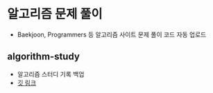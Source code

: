 # 알고리즘 문제 풀이
- Baekjoon, Programmers 등 알고리즘 사이트 문제 풀이 코드 자동 업로드

## algorithm-study
- 알고리즘 스터디 기록 백업
- [깃 링크](https://github.com/4tential-study/algorithm)



